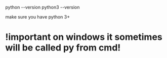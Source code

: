 python --version
python3 --version

make sure you have python 3+

# !important on windows it sometimes will be called py from cmd!
